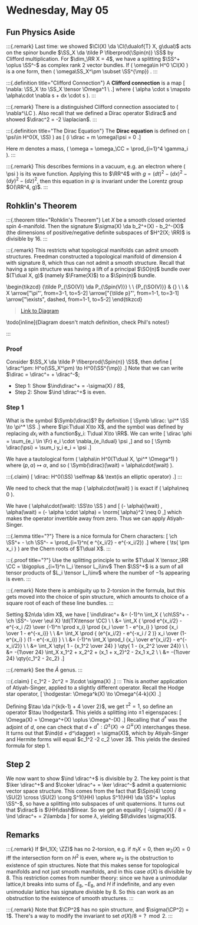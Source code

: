 # Wednesday, May 05

## Fun Physics Aside

:::{.remark}
Last time: we showed $\Cl(X) \da \Cl(\dualof{T} X, g\dual)$ acts on the spinor bundle $\SS_X \da \tilde P \fiberprod{\Spin(n)} \SS$ by Clifford multiplication.
For $\dim_\RR X = 4$, we have a splitting $\SS^+ \oplus \SS^-$ as complex rank 2 vector bundles.
If \( \omega\in H^0 \Cl(X) \)  is a one form, then \( \omega\SS_X^\pm \subset \SS^{\mp}\) .
:::

:::{.definition title="Clifford Connection"}
A **Clifford connection** is a map
\[
\nabla: \SS_X \to \SS_X \tensor \Omega^1 \\
.\]
where \( \alpha \cdot s \mapsto \alpha\cdot \nabla s + dx \cdot s \).
:::


:::{.remark}
There is a distinguished Clifford connection associated to \( \nabla^\LC \).
Also recall that we defined a Dirac operator $\dirac$ and showed $\dirac^2 = -2 \laplacian$.
:::


:::{.definition title="The Dirac Equation"}
The **Dirac equation** is defined on \( \psi\in H^0(X, \SS) \) as
\[
(i \dirac + m \omega)\psi = 0
.\]

Here $m$ denotes a mass, \( \omega = \omega_\CC = \prod_{i=1}^4 \gamma_i \).
:::


:::{.remark}
This describes fermions in a vacuum, e.g. an electron where \( \psi \) is its wave function.
Applying this to $\RR^4$ with $g = (dt)^2 - (dx)^2 - (dy)^2 - (dz)^2$, then this equation in $\psi$ is invariant under the Lorentz group $O(\RR^4, g)$.
:::



## Rohklin's Theorem


:::{.theorem title="Rohklin's Theorem"}
Let $X$ be a smooth closed oriented spin 4-manifold.
Then the signature $\sigma(X) \da b_2^+(X) - b_2^-(X)$ (the dimensions of positive/negative definite subspaces of $H^2(X; \RR)$ is divisible by 16.
:::


:::{.remark}
This restricts what topological manifolds can admit smooth structures.
Freedman constructed a topological manifold of dimension 4 with signature 8, which thus can not admit a smooth structure.
Recall that having a spin structure was having a lift
of a principal $\SO(n)$ bundle over $(T\dual X, g)$ (namely $\Frame(X)$) to a $\Spin(n)$ bundle.

\begin{tikzcd}
	{\tilde P_{\SO(V)} \da P_{\Spin(V)}} \\
	\\
	{P_{\SO(V)}} & {} \\
	\\
	& X
	\arrow["\pi"', from=3-1, to=5-2]
	\arrow["{\tilde p}"', from=1-1, to=3-1]
	\arrow["\exists", dashed, from=1-1, to=5-2]
\end{tikzcd}

> [Link to Diagram](https://q.uiver.app/?q=WzAsNCxbMSw0LCJYIl0sWzEsMl0sWzAsMiwiUF97XFxTTyhWKX0iXSxbMCwwLCJcXHRpbGRlIFBfe1xcU08oVil9IFxcZGEgUF97XFxTcGluKFYpfSJdLFsyLDAsIlxccGkiLDJdLFszLDIsIlxcdGlsZGUgcCIsMl0sWzMsMCwiXFxleGlzdHMiLDAseyJzdHlsZSI6eyJib2R5Ijp7Im5hbWUiOiJkYXNoZWQifX19XV0=)

\todo[inline]{Diagram doesn't match definition, check Phil's notes!}

:::

### Proof
Consider $\SS_X \da \tilde P \fiberprod{\Spin(n)} \SS$, then define
\[
\dirac^\pm: H^o(\SS_X^\pm) \to H^0(\SS^{\mp})
.\]
Note that we can write $\dirac = \dirac^+ + \dirac^-$; 

- Step 1: Show $\ind\dirac^+ = -\sigma(X) / 8$,
- Step 2: Show $\ind \dirac^+$ is even.

### Step 1

What is the symbol $\Symb(\dirac)$?
By definition
\[
\Symb \dirac: \pi^* \SS \to \pi^* \SS
.\]
where $\pi:T\dual X\to X$, and the symbol was defined by replacing $\dd{}{x_i}$ with a function$y_i: T\dual X\to \RR$.
We can write
\[
\dirac \phi = \sum_{e_i \in \Fr} e_i \cdot \nabla_{e_i\dual} \psi
,\]
and so 
\[
\Symb \dirac(\psi) = \sum_i y_i e_i = \psi
.\]

We have a tautological form \( \alpha\in H^0(T\dual X, \pi^* \Omega^1) \) where $(p, \alpha) \mapsto \alpha$, and 
so \( \Symb(\dirac)(\wait) = \alpha\cdot(\wait) \).


:::{.claim}
\[
\dirac: H^0(\SS) \selfmap && \text{is an elliptic operator}
.\]
:::

We need to check that the map \( \alpha\cdot(\wait) \) is exact if \( \alpha\neq 0 \).

We have \( \alpha\cdot(\wait): \SS\to \SS \)  and
\[
  (- \alpha)(\wait) \, \alpha(\wait) = (- \alpha \cdot \alpha) = \norm{ \alpha}^2 \neq 0
,\]
which makes the operator invertible away from zero.
Thus we can apply Atiyah-Singer.


:::{.lemma title="?"}
There is a nice formula for Chern characters:
\[
\ch \SS^+ - \ch \SS^- = \prod_{i=1}^n( e ^{x_i/2} - e^{-x_i/2})
.\]
where \( \ts{ \pm x_i } \) are the Chern roots of $T\dual X$.
:::


:::{.proof title="?"}
Use the splitting principle to write $T\dual X \tensor_\RR \CC = \bigoplus _{i=1}^n L_i \tensor L_i\inv$
Then $\SS^+$  is a sum of all tensor products of $L_i \tensor L_i\inv$ where the number of $-1$s appearing is even.
:::


:::{.remark}
Note there is ambiguity up to 2-torsion in the formula, but this gets moved into the choice of spin structure, which amounts to choice of a square root of each of these line bundles.
:::


Setting $2n\da \dim X$, we have
\[
\ind\dirac^+ 
&= (-1)^n \int_X { \ch\SS^+ - \ch \SS^- \over \eul X} \td(TX\tensor \CC) \\ \\
&= \int_X { \prod e^{x_i/2} - e^{-x_i /2} \over (-1)^n \prod x_i} \prod {x_i \over 1 - e^{x_i} } \prod {x_i \over 1 - e^{-x_i}} \\ \\
&= \int_X \prod { (e^{x_i/2} - e^{-x_i / 2 )} x_i \over (1-e^{x_i} ) (1 - e^{-x_i}) } \\ \\
&= (-1)^n \int_X \prod_I {x_i \over e^{x_i/2} - e^{-x_i/2}} \\ \\
&= \int_X \qty{ 1 - {x_1^2 \over 24} } \qty{ 1 - {x_2^2 \over 24}} \\ \\
&= -{1\over 24} \int_X x_1^2 + x_2^2 + (x_1 + x_2)^2 - 2x_1 x_2 \\ \\
&= -{1\over 24} \qty{c_1^2 - 2c_2}
.\]


:::{.remark}
See the $\hat{A}$ genus.
:::


:::{.claim}
\[
c_1^2 - 2c^2 = 3\cdot \sigma(X)
.\]
:::
This is another application of Atiyah-Singer, applied to a slightly different operator.
Recall the Hodge star operator,
\[
\hodgestar: \Omega^k(X) \to \Omega^{4-k}(X)
.\]

Defining $\tau \da i^{k(k-1) + 4 \over 2}$, we get $\tau^2 = 1$, so define an operator $\tau \hodgestar$.
This yields a splitting into $\pm 1$ eigenspaces:
\[
\Omega(X) = \Omega^+(X) \oplus \Omega^-(X)
.\]
Recalling that $d^\dagger$ was the adjoint of $d$, one can check that $d+d^\dagger: \Omega^{\pm}(X) \to \Omega^{\mp}(X)$ interchanges these.
It turns out that $\ind(d + d^\dagger) = \sigma(X)$, which by Atiyah-Singer and Hermite forms will equal $c_1^2 -2 c_2 \over 3$.
This yields the desired formula for step 1.


## Step 2

We now want to show $\ind \dirac^+$ is divisible by 2.
The key point is that $\ker \dirac^+$ and $\coker \dirac^+ = \ker \dirac^-$ admit a quaternionic vector space structure.
This comes from the fact that $\Spin(4) \cong \SU(2) \cross \SU(2) \cong S^1(\HH) \oplus S^1(\HH) \da \SS^+ \oplus \SS^-$, so have a splitting into subspaces of unit quaternions.
It turns out that $\dirac$ is $\HH\dash$linear.
So we get an equality
\[
-\sigma(X) / 8 = \ind \dirac^+ = 2\lambda
\]
for some $\lambda$, yielding $8\divides \sigma(X)$.

## Remarks

:::{.remark}
If $H_1(X; \ZZ)$ has no 2-torsion, e.g. if $\pi_1X = 0$, then $w_2(X) = 0$ iff the intersection form on $H^2$ is even, where $w_2$ is the obstruction to existence of spin structures.
Note that this makes sense for topological manifolds and not just smooth manifolds, and in this case $\sigma(X)$ is divisible by 8.
This restriction comes from number theory: since we have a unimodular lattice,it breaks into sums of $E_8, -E_8$, and $H$ if indefinite, and any even unimodular lattice has signature divisble by 8.
So this can work as an obstruction to the existence of smooth structures.
:::


:::{.remark}
Note that $\CP^2$ has no spin structure, and $\sigma(\CP^2) = 1$.
There's a way to modify the invariant to set $\sigma(X)/8 = ? \mod 2$.
:::




